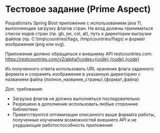 # Тестовое задание (Prime Aspect)
Разработать Spring Boot приложение с использованием java 11, выполняющее загрузку флагов стран.
На вход должны приниматься список кодов стран (пр. gb, pe, col, at), путь к директории выгрузки файлов (пр. C:\tmp\countries\flags, /tmp/countries/flags) и формат изображения (png или svg).

Приложение должно обращаться к внешнему API restcountries.com:
https://restcountries.com/v2/alpha?codes={code},{code},{code}

Из полученного ответа использовать URL хранения флага заданного формата
и сохранять изображение в указанную директорию с названием файла {полное_название_страны}.{формат_файла}

Доп. требования:
- Загрузка флагов не должна выполняться последовательно
- Разрешено в дополнение использовать любые сторонние библиотеки
- Приветствуются оптимизации описанного выше формата работы, полученные изучением возможностей внешнего API и не ухудшающие работоспособность приложения

